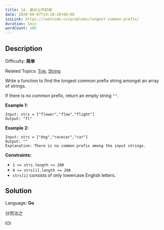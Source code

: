 ```yaml
---
title: 14. 最长公共前缀
date: 2020-08-07T19:10:28+08:00
ioiLink: https://leetcode.cn/problems/longest-common-prefix/
duration: 1min
wordCount: 105
---
```


## Description

Difficulty: **简单**

Related Topics: [Trie](https://leetcode.cn/tag/https://leetcode.cn/tag/trie//), [String](https://leetcode.cn/tag/https://leetcode.cn/tag/string//)


Write a function to find the longest common prefix string amongst an array of strings.

If there is no common prefix, return an empty string `""`.

**Example 1:**

```
Input: strs = ["flower","flow","flight"]
Output: "fl"
```

**Example 2:**

```
Input: strs = ["dog","racecar","car"]
Output: ""
Explanation: There is no common prefix among the input strings.
```

**Constraints:**

*   `1 <= strs.length <= 200`
*   `0 <= strs[i].length <= 200`
*   `strs[i]` consists of only lowercase English letters.


## Solution

Language: **Go**

分而治之

IOI
